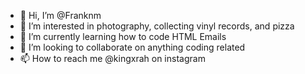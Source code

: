 - 👋 Hi, I’m @Franknm
- 👀 I’m interested in photography, collecting vinyl records, and pizza
- 🌱 I’m currently learning how to code HTML Emails
- 💞️ I’m looking to collaborate on anything coding related
- 📫 How to reach me @kingxrah on instagram

<!---
Franknm/Franknm is a ✨ special ✨ repository because its `README.md` (this file) appears on your GitHub profile.
You can click the Preview link to take a look at your changes.
--->
